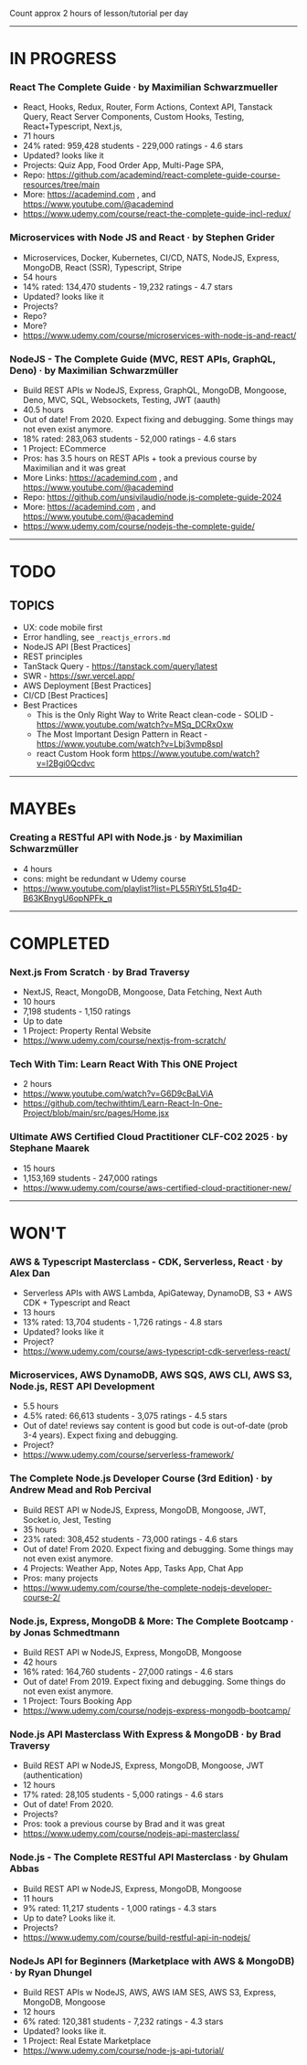 
Count approx 2 hours of lesson/tutorial per day

-------------------------------------------------------

# IN PROGRESS

### React The Complete Guide · by Maximilian Schwarzmueller
 - React, Hooks, Redux, Router, Form Actions, Context API, Tanstack Query, React Server Components, Custom Hooks, Testing, React+Typescript, Next.js, 
 - 71 hours
 - 24% rated: 959,428 students - 229,000 ratings - 4.6 stars
 - Updated? looks like it
 - Projects: Quiz App, Food Order App, Multi-Page SPA, 
 - Repo: https://github.com/academind/react-complete-guide-course-resources/tree/main
 - More: https://academind.com , and https://www.youtube.com/@academind
 - https://www.udemy.com/course/react-the-complete-guide-incl-redux/

### Microservices with Node JS and React · by Stephen Grider
 - Microservices, Docker, Kubernetes, CI/CD, NATS, NodeJS, Express, MongoDB, React (SSR), Typescript, Stripe
 - 54 hours
 - 14% rated: 134,470 students - 19,232 ratings - 4.7 stars
 - Updated? looks like it
 - Projects?
 - Repo?
 - More?
 - https://www.udemy.com/course/microservices-with-node-js-and-react/

### NodeJS - The Complete Guide (MVC, REST APIs, GraphQL, Deno) · by Maximilian Schwarzmüller
 - Build REST APIs w NodeJS, Express, GraphQL, MongoDB, Mongoose, Deno, MVC, SQL, Websockets, Testing, JWT (aauth)
 - 40.5 hours
 - Out of date! From 2020. Expect fixing and debugging. Some things may not even exist anymore.
 - 18% rated: 283,063 students - 52,000 ratings - 4.6 stars
 - 1 Project: ECommerce
 - Pros: has 3.5 hours on REST APIs + took a previous course by Maximilian and it was great
 - More Links: https://academind.com , and https://www.youtube.com/@academind
 - Repo: https://github.com/unsivilaudio/node.js-complete-guide-2024
 - More: https://academind.com , and https://www.youtube.com/@academind
 - https://www.udemy.com/course/nodejs-the-complete-guide/

-------------------------------------------------------

# TODO

## TOPICS

 - UX: code mobile first
 - Error handling, see `_reactjs_errors.md`
 - NodeJS API [Best Practices]
 - REST principles
 - TanStack Query - https://tanstack.com/query/latest
 - SWR - https://swr.vercel.app/
 - AWS Deployment [Best Practices]
 - CI/CD [Best Practices]
 - Best Practices
   - This is the Only Right Way to Write React clean-code - SOLID - https://www.youtube.com/watch?v=MSq_DCRxOxw
   - The Most Important Design Pattern in React  - https://www.youtube.com/watch?v=Lbj3vmp8spI
   - react Custom Hook form https://www.youtube.com/watch?v=I2Bgi0Qcdvc
   
-------------------------------------------------------

# MAYBEs

### Creating a RESTful API with Node.js · by Maximilian Schwarzmüller
 - 4 hours
 - cons: might be redundant w Udemy course
 - https://www.youtube.com/playlist?list=PL55RiY5tL51q4D-B63KBnygU6opNPFk_q

-------------------------------------------------------

# COMPLETED

### Next.js From Scratch · by Brad Traversy
 - NextJS, React, MongoDB, Mongoose, Data Fetching, Next Auth
 - 10 hours
 - 7,198 students - 1,150 ratings
 - Up to date
 - 1 Project: Property Rental Website
 - https://www.udemy.com/course/nextjs-from-scratch/

### Tech With Tim: Learn React With This ONE Project
 - 2 hours
 - https://www.youtube.com/watch?v=G6D9cBaLViA
 - https://github.com/techwithtim/Learn-React-In-One-Project/blob/main/src/pages/Home.jsx

### Ultimate AWS Certified Cloud Practitioner CLF-C02 2025 · by Stephane Maarek
 - 15 hours
 - 1,153,169 students - 247,000 ratings
 - https://www.udemy.com/course/aws-certified-cloud-practitioner-new/
 
-------------------------------------------------------

# WON'T

### AWS & Typescript Masterclass - CDK, Serverless, React · by Alex Dan
 - Serverless APIs with AWS Lambda, ApiGateway, DynamoDB, S3 + AWS CDK + Typescript and React 
 - 13 hours
 - 13% rated: 13,704 students - 1,726 ratings - 4.8 stars
 - Updated? looks like it
 - Project?
 - https://www.udemy.com/course/aws-typescript-cdk-serverless-react/
 
### Microservices, AWS DynamoDB, AWS SQS, AWS CLI, AWS S3, Node.js, REST API Development
 - 5.5 hours
 - 4.5% rated: 66,613 students - 3,075 ratings - 4.5 stars
 - Out of date! reviews say content is good but code is out-of-date (prob 3-4 years). Expect fixing and debugging.
 - Project?
 - https://www.udemy.com/course/serverless-framework/


### The Complete Node.js Developer Course (3rd Edition) · by Andrew Mead and Rob Percival
 - Build REST API w NodeJS, Express, MongoDB, Mongoose, JWT, Socket.io, Jest, Testing
 - 35 hours
 - 23% rated: 308,452 students - 73,000 ratings - 4.6 stars
 - Out of date! From 2020. Expect fixing and debugging. Some things may not even exist anymore.
 - 4 Projects: Weather App, Notes App, Tasks App, Chat App
 - Pros: many projects
 - https://www.udemy.com/course/the-complete-nodejs-developer-course-2/
 
### Node.js, Express, MongoDB & More: The Complete Bootcamp · by Jonas Schmedtmann
 - Build REST API w NodeJS, Express, MongoDB, Mongoose
 - 42 hours
 - 16% rated: 164,760 students - 27,000 ratings - 4.6 stars
 - Out of date! From 2019. Expect fixing and debugging. Some things do not even exist anymore.
 - 1 Project: Tours Booking App
 - https://www.udemy.com/course/nodejs-express-mongodb-bootcamp/

### Node.js API Masterclass With Express & MongoDB · by Brad Traversy
 - Build REST API w NodeJS, Express, MongoDB, Mongoose, JWT (authentication)
 - 12 hours
 - 17% rated: 28,105 students - 5,000 ratings - 4.6 stars
 - Out of date! From 2020.
 - Projects?
 - Pros: took a previous course by Brad and it was great
 - https://www.udemy.com/course/nodejs-api-masterclass/

### Node.js - The Complete RESTful API Masterclass · by Ghulam Abbas
 - Build REST API w NodeJS, Express, MongoDB, Mongoose
 - 11 hours
 - 9% rated: 11,217 students - 1,000 ratings - 4.3 stars
 - Up to date? Looks like it.
 - Projects?
 - https://www.udemy.com/course/build-restful-api-in-nodejs/

### NodeJs API for Beginners (Marketplace with AWS & MongoDB) · by Ryan Dhungel
 - Build REST APIs w NodeJS, AWS, AWS IAM SES, AWS S3, Express, MongoDB, Mongoose
 - 12 hours
 - 6% rated: 120,381 students - 7,232 ratings - 4.3 stars
 - Updated? looks like it.
 - 1 Project: Real Estate Marketplace
 - https://www.udemy.com/course/node-js-api-tutorial/
